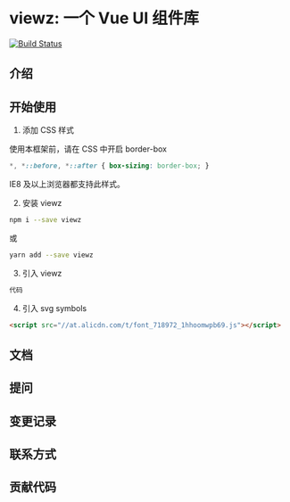 # viewz: 一个 Vue UI 组件库

[![Build Status](https://travis-ci.com/AlexZhong22c/viewz.svg?token=E96bciMVFGeZxW2zpyCP&branch=master)](https://travis-ci.com/AlexZhong22c/viewz)

## 介绍

## 开始使用

1. 添加 CSS 样式

  使用本框架前，请在 CSS 中开启 border-box

  ```css
  *, *::before, *::after { box-sizing: border-box; }
  ```

  IE8 及以上浏览器都支持此样式。


2. 安装 viewz

```bash
npm i --save viewz
```

或

```bash
yarn add --save viewz
```

3. 引入 viewz

```js
代码
```
4. 引入 svg symbols 

``` html
<script src="//at.alicdn.com/t/font_718972_1hhoomwpb69.js"></script>
```

## 文档

## 提问

## 变更记录

## 联系方式

## 贡献代码

